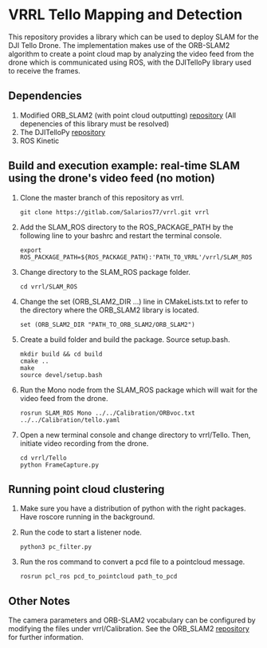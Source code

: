 # VRRL Tello Mapping and Detection

This repository provides a library which can be used to deploy SLAM for the DJI Tello Drone. 
The implementation makes use of the ORB-SLAM2 algorithm to create a point
cloud map by analyzing the video feed from the drone which is communicated using
ROS, with the DJITelloPy library used to receive the frames. 


## Dependencies

1. Modified ORB_SLAM2 (with point cloud outputting) [repository](https://github.com/jzijlmans/orb_slam2_mod) (All depenencies of this library must be resolved)
2. The DJITelloPy [repository](https://github.com/damiafuentes/DJITelloPy)
3. ROS Kinetic


## Build and execution example: real-time SLAM using the drone's video feed (no motion)

1. Clone the master branch of this repository as vrrl.
   ```
   git clone https://gitlab.com/Salarios77/vrrl.git vrrl
   ```
2. Add the SLAM_ROS directory to the ROS_PACKAGE_PATH by the following line to your bashrc and restart the terminal console.
   ```shell
   export ROS_PACKAGE_PATH=${ROS_PACKAGE_PATH}:'PATH_TO_VRRL'/vrrl/SLAM_ROS
   ```
3. Change directory to the SLAM_ROS package folder.
   ```shell
   cd vrrl/SLAM_ROS
   ```
4. Change the set (ORB_SLAM2_DIR ...) line in CMakeLists.txt to refer to the directory where the ORB_SLAM2 library is located.
   ```shell
   set (ORB_SLAM2_DIR "PATH_TO_ORB_SLAM2/ORB_SLAM2")
   ```
5. Create a build folder and build the package. Source setup.bash.
   ```shell
   mkdir build && cd build
   cmake ..
   make
   source devel/setup.bash
   ```
6. Run the Mono node from the SLAM_ROS package which will wait for the video feed from the drone.
   ```shell
   rosrun SLAM_ROS Mono ../../Calibration/ORBvoc.txt ../../Calibration/tello.yaml
   ```
7. Open a new terminal console and change directory to vrrl/Tello. Then, initiate video recording from the drone.
   ```shell
   cd vrrl/Tello
   python FrameCapture.py
   ```

## Running point cloud clustering
1. Make sure you have a distribution of python with the right packages. Have roscore running in the background.

2. Run the code to start a listener node.
   ```shell
   python3 pc_filter.py
   ```
3. Run the ros command to convert a pcd file to a pointcloud message.
   ```shell
   rosrun pcl_ros pcd_to_pointcloud path_to_pcd
   ```

   
## Other Notes

The camera parameters and ORB-SLAM2 vocabulary can be configured by modifying the files 
under vrrl/Calibration. See the ORB_SLAM2 [repository](https://github.com/raulmur/ORB_SLAM2)
for further information.

